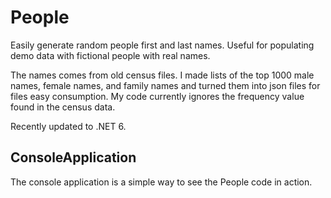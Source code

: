 # People
Easily generate random people first and last names.  Useful for populating demo data with fictional people with real names.

The names comes from old census files.  I made lists of the top 1000 male names, female names, and family names and turned 
them into json files for files easy consumption.  My code currently ignores the frequency value found in the census data.

Recently updated to .NET 6.

## ConsoleApplication
The console application is a simple way to see the People code in action.

